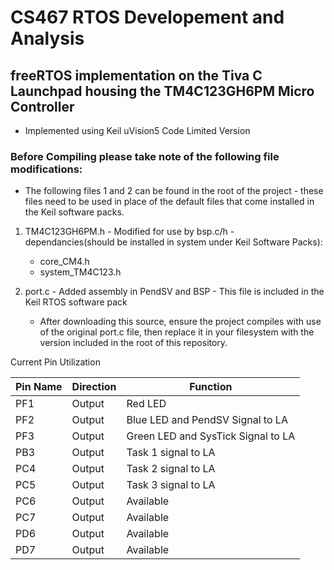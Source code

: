 # CS467 RTOS Developement and Analysis
## freeRTOS implementation on the Tiva C Launchpad housing the TM4C123GH6PM Micro Controller

 - Implemented using Keil uVision5 Code Limited Version


 ### Before Compiling please take note of the following file modifications:
  - The following files 1 and 2 can be found in the root of the project - these files need to be used in place of the default files that come installed in the Keil software packs.

  1.  TM4C123GH6PM.h - Modified for use by bsp.c/h
    - dependancies(should be installed in system under Keil Software Packs):
        - core_CM4.h
        - system_TM4C123.h

  2. port.c - Added assembly in PendSV and BSP
    - This file is included in the Keil RTOS software pack
        - After downloading this source, ensure the project compiles with use of the original port.c file, then replace it in your filesystem with the version included in the root of this repository.




 Current Pin Utilization

| Pin Name | Direction | Function |
| -------- | -------- | -------- |
| PF1 | Output | Red LED |
| PF2 | Output | Blue LED and PendSV Signal to LA |
| PF3 | Output | Green LED and SysTick Signal to LA |
| PB3 | Output | Task 1 signal to LA |
| PC4 | Output | Task 2 signal to LA |
| PC5 | Output | Task 3 signal to LA |
| PC6 | Output  | Available |
| PC7 | Output | Available|
| PD6 | Output | Available |
| PD7 | Output | Available |
